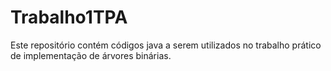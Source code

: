 # Trabalho1TPA

Este repositório contém códigos java a serem utilizados no trabalho prático de implementação de árvores binárias.

